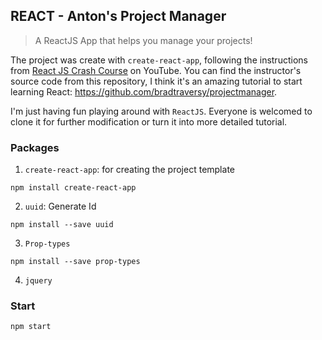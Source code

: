 ## REACT - Anton's Project Manager

> A ReactJS App that helps you manage your projects!

The project was create with `create-react-app`, following the instructions from [React JS Crash Course](https://www.youtube.com/watch?v=A71aqufiNtQ) on YouTube. You can find the instructor's source code from this repository, I think it's an amazing tutorial to start learning React:
https://github.com/bradtraversy/projectmanager.



I'm just having fun playing around with `ReactJS`. Everyone is welcomed to clone it for further modification or turn it into more detailed tutorial.

### Packages
1. `create-react-app`: for creating the project template
```
npm install create-react-app
```

2. `uuid`: Generate Id
```
npm install --save uuid
```

3. `Prop-types`
```
npm install --save prop-types
```

4. `jquery`

### Start
```
npm start
```
